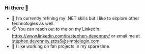 ### Hi there 👋

- 🌱 I’m currently refining my .NET skills but I like to explore other technologies as well.
- 📫 You can reach out to me on my LinkedIn: https://www.linkedin.com/in/stephen-devenney/
  or email me at stephen.devenney.zrpa5@simplelogin.com
- :crocodile: I like working on fan projects in my spare time.
